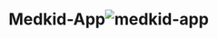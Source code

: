 # Medkid-App![medkid-app](https://github.com/LofizDev/Medkid-App/assets/86564838/a690981c-d028-4f72-a391-7786c74cee68)
